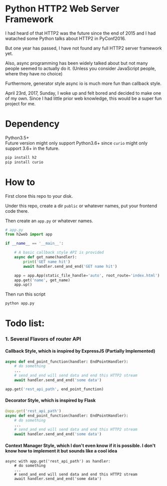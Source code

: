 # Python HTTP2 Web Server Framework

I had heard of that HTTP2 was the future since the end of 2015 and I had watached some Python talks about HTTP2 in PyConf2016.

But one year has passed, I have not found any full HTTP2 server framework yet.

Also, async programming has been widely talked about but not many people seemed to actually do it. 
(Unless you consider JavaScript people, where they have no choice)

Furthermore, generator style async io is much more fun than callback style.

April 23rd, 2017, Sunday, I woke up and felt bored and decided to make one of my own. Since I had little prior web knowledge, this would be a super fun project for me.

# Dependency
Python3.5+  
Future version might only support Python3.6+ since `curio` might only support 3.6+ in the future.
```bash
pip install h2
pip install curio
```

# How to
First clone this repo to your disk.

Under this repo, create a dir `public` or whatever names, put your frontend code there.

Then create an `app.py` or whatever names.
```python
# app.py
from h2web import app

if __name__ == '__main__':

	# A basic callback style API is provided
	async def get_name(handler):
		print('GET name hit')
		await handler.send_and_end('GET name hit')

	app = app.App(static_file_handle='auto', root_route='index.html')
	app.get('name', get_name)
	app.up()
```
Then run this script
```bash
python app.py
```

# Todo list:
### 1. Several Flavors of router API
#### Callback Style, which is inspired by ExpressJS (Partially Implemented)
```python
async def end_point_function(handler: EndPointHandler):
	# do something
	...
	# send_and_end will send data and end this HTTP2 stream
	await handler.send_and_end('some data')

app.get('rest_api_path', end_point_function)
```
#### Decorator Style, which is inspired by Flask
```python
@app.get('rest_api_path')
async def end_point_function(handler: EndPointHandler):
	# do something
	...
	# send_and_end will send data and end this HTTP2 stream
	await handler.send_and_end('some data')
```
#### Context Manager Style, which I don't even know if it is possible. I don't know how to implement it but sounds like a cool idea
```
async with app.get('rest_api_path') as handler:
	# do something
	...
	# send_and_end will send data and end this HTTP2 stream
	await handler.send_and_end('some data')
```
